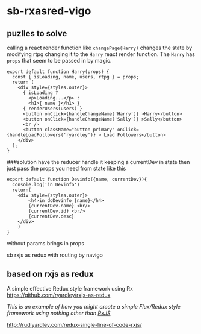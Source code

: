 # sb-rxasred-vigo

## puzlles to solve
calling a react render function like `changePage(Harry)` changes the state by modifying rtpg changing it to the `Harry` react render function. The `Harry` has `props` that seem to be passed in by magic.

    export default function Harry(props) {
      const { isLoading, name, users, rtpg } = props;
      return (
        <div style={styles.outer}>
          { isLoading ?
            <p>Loading...</p> :
            <h1>{ name }</h1> }
          { renderUsers(users) }
          <button onClick={handleChangeName('Harry')} >Harry</button>
          <button onClick={handleChangeName('Sally')} >Sally</button>
          <br />
          <button className="button primary" onClick={handleLoadFollowers('ryardley')} > Load Followers</button>
        </div>
      );
    }
###solution
have the reducer handle it keeping a currentDev in state then just pass the props you need from state like this

    export default function Devinfo({name, currentDev}){
      console.log('in Devinfo')
      return(
        <div style={styles.outer}>
            <h4>in doDevinfo {name}</h4>
            {currentDev.name} <br/>
            {currentDev.id} <br/>
            {currentDev.desc}
        </div>
        )
    }



without params brings in props


sb rxjs as redux with routing by navigo

## based on rxjs as redux 

A simple effective Redux style framework using Rx https://github.com/ryardley/rxjs-as-redux

*This is an example of how you might create a simple Flux/Redux style framework using nothing other than [RxJS](http://reactivex.io/rxjs)*

http://rudiyardley.com/redux-single-line-of-code-rxjs/

